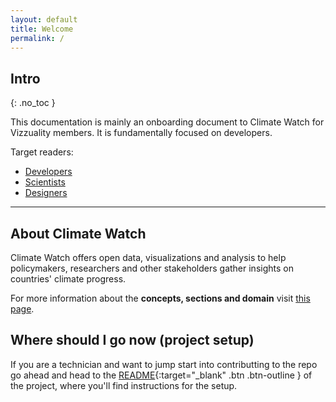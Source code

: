```yaml
---
layout: default
title: Welcome
permalink: /
---
```


## Intro
{: .no_toc }

This documentation is mainly an onboarding document to Climate Watch for Vizzuality members.
It is fundamentally focused on developers.

Target readers:
- [Developers](/climate-watch/_docs/developers)
- [Scientists](/climate-watch/_docs/scientists)
- [Designers](/climate-watch/_docs/designers)

______

## About Climate Watch

Climate Watch offers open data, visualizations and analysis to help policymakers, researchers and other stakeholders gather insights on countries' climate progress.

For more information about the **concepts, sections and domain** visit [this page](/climate-watch/_docs/domain-description).

## Where should I go now (project setup)

If you are a technician and want to jump start into contributting to the repo go ahead and head to the [README](https://github.com/Vizzuality/climate-watch/blob/master/README.md){:target="_blank" .btn .btn-outline } of the project, where you'll find instructions for the setup.
